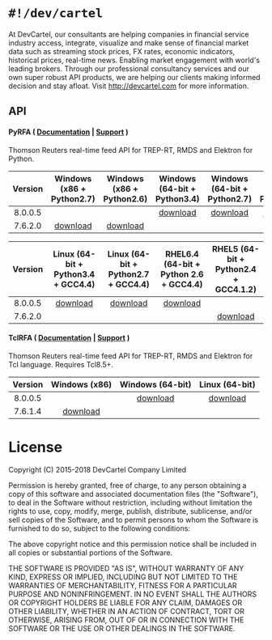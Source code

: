 `#!/dev/cartel`
===============
At DevCartel, our consultants are helping companies in financial service industry access, integrate, visualize and make sense of financial market data such as streaming stock prices, FX rates, economic indicators, historical prices, real-time news. Enabling market engagement with world's leading brokers. Through our professional consultancy services and our own super robust API products, we are helping our clients making informed decision and stay afloat. Visit http://devcartel.com for more information.

## API

#### PyRFA ( [Documentation](https://github.com/devcartel/api/blob/master/pyrfa/README.md#table-of-contents) |  [Support](https://github.com/devcartel/api/issues) )
Thomson Reuters real-time feed API for TREP-RT, RMDS and Elektron for Python.  

| Version | Windows (x86 + Python2.7) | Windows (x86 + Python2.6) | Windows (64-bit + Python3.4)| Windows (64-bit + Python2.7) | Windows (64-bit + Python2.6) |
|:-:|:-:|:-:|:-:|:-:|:-:|
| 8.0.0.5 | |  | [download](https://github.com/devcartel/api/releases/download/pyrfa8.0.0.5/pyrfa8.0.0.5-win32-x86_64-py34.zip) |  [download](https://github.com/devcartel/api/releases/download/pyrfa8.0.0.5/pyrfa8.0.0.5-win32-x86_64-py27.zip) | [download](https://github.com/devcartel/api/releases/download/pyrfa8.0.0.5/pyrfa8.0.0.5-win32-x86_64-py26.zip)  |
|  7.6.2.0 | [download](https://github.com/devcartel/api/releases/download/pyrfa7.6.2.0/pyrfa7.6.2.0-win32-x86-py27.zip)| [download](https://github.com/devcartel/api/releases/download/pyrfa7.6.2.0/pyrfa7.6.2.0-win32-x86-py26.zip) |   |  |  |

| Version | Linux (64-bit + Python3.4 + GCC4.4) | Linux (64-bit + Python2.7 + GCC4.4) | RHEL6.4 (64-bit + Python 2.6 + GCC4.4) | RHEL5 (64-bit + Python2.4 + GCC4.1.2)  |
|:-:|:-:|:-:|:-:|:-:|
| 8.0.0.5 | [download](https://github.com/devcartel/api/releases/download/pyrfa8.0.0.5/pyrfa8.0.0.5-linux-x86_64-py34.zip) | [download](https://github.com/devcartel/api/releases/download/pyrfa8.0.0.5/pyrfa8.0.0.5-linux-x86_64-py27.zip) | [download](https://github.com/devcartel/api/releases/download/pyrfa8.0.0.5/pyrfa8.0.0.5-rhel64-gcc447-x86_64-py26.zip) |   |
| 7.6.2.0 |   |   |   | [download](https://github.com/devcartel/api/releases/download/pyrfa7.6.2.0/pyrfa7.6.2.0-rhel5-gcc412-x86_64-py24.zip) |


#### TclRFA ( [Documentation](https://github.com/devcartel/api/blob/master/tclrfa/README.md#table-of-contents) |  [Support](https://github.com/devcartel/api/issues) )
Thomson Reuters real-time feed API for TREP-RT, RMDS and Elektron for Tcl language. Requires Tcl8.5+.

| Version | Windows (x86) | Windows (64-bit) | Linux (64-bit) |
|:-:|:-:|:-:|:-:|
| 8.0.0.5  |   | [download](https://github.com/devcartel/api/releases/download/tclrfa8.0.0.5/tclrfa8.0.0.5-win32-ix86_64.zip)  | [download](https://github.com/devcartel/api/releases/download/tclrfa8.0.0.5/tclrfa8.0.0.5-linux-x86_64.zip) |
| 7.6.1.4 | [download](https://github.com/devcartel/api/releases/download/tclrfa7.6.1.4/tclrfa7.6.1.4-win32-ix86.zip)  |   |   |

License
=======
Copyright (C) 2015-2018 DevCartel Company Limited

Permission is hereby granted, free of charge, to any person obtaining a copy of this software and associated documentation files (the "Software"), to deal in the Software without restriction, including without limitation the rights to use, copy, modify, merge, publish, distribute, sublicense, and/or sell copies of the Software, and to permit persons to whom the Software is furnished to do so, subject to the following conditions:

The above copyright notice and this permission notice shall be included in all copies or substantial portions of the Software.

THE SOFTWARE IS PROVIDED "AS IS", WITHOUT WARRANTY OF ANY KIND, EXPRESS OR IMPLIED, INCLUDING BUT NOT LIMITED TO THE WARRANTIES OF MERCHANTABILITY, FITNESS FOR A PARTICULAR PURPOSE AND NONINFRINGEMENT. IN NO EVENT SHALL THE AUTHORS OR COPYRIGHT HOLDERS BE LIABLE FOR ANY CLAIM, DAMAGES OR OTHER LIABILITY, WHETHER IN AN ACTION OF CONTRACT, TORT OR OTHERWISE, ARISING FROM, OUT OF OR IN CONNECTION WITH THE SOFTWARE OR THE USE OR OTHER DEALINGS IN THE SOFTWARE.

